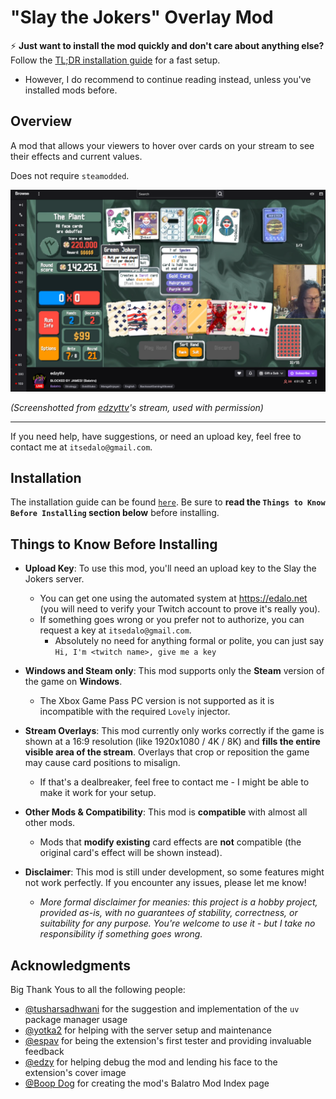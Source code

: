 # "Slay the Jokers" Overlay Mod

⚡ **Just want to install the mod quickly and don't care about anything else?** Follow the [TL;DR installation guide](docs/TLDR-INSTALL.md) for a fast setup.  
- However, I do recommend to continue reading instead, unless you've installed mods before.

## Overview

A mod that allows your viewers to hover over cards on your stream to see their effects and current values.

Does not require `steamodded`.

<img alt="Slay the Jokers Preview Image 1" src="docs/preview1.png" />

*(Screenshotted from [edzyttv](https://www.twitch.tv/edzyttv)'s stream, used with permission)*

---

If you need help, have suggestions, or need an upload key, feel free to contact me at `itsedalo@gmail.com`.

## Installation

The installation guide can be found [`here`](INSTALL.md). Be sure to **read the `Things to Know Before Installing` section below** before installing.

## Things to Know Before Installing

- **Upload Key**: To use this mod, you'll need an upload key to the Slay the Jokers server.
    - You can get one using the automated system at https://edalo.net (you will need to verify your Twitch account to prove it's really you).
    - If something goes wrong or you prefer not to authorize, you can request a key at `itsedalo@gmail.com`.
        - Absolutely no need for anything formal or polite, you can just say `Hi, I'm <twitch name>, give me a key`

- **Windows and Steam only**: This mod supports only the **Steam** version of the game on **Windows**.
    - The Xbox Game Pass PC version is not supported as it is incompatible with the required `Lovely` injector.

- **Stream Overlays**: This mod currently only works correctly if the game is shown at a 16:9 resolution (like 1920x1080 / 4K / 8K) and **fills the entire visible area of the stream**. Overlays that crop or reposition the game may cause card positions to misalign.
    - If that's a dealbreaker, feel free to contact me - I might be able to make it work for your setup.

- **Other Mods & Compatibility**: This mod is **compatible** with almost all other mods.
    - Mods that **modify existing** card effects are **not** compatible (the original card's effect will be shown instead).


- **Disclaimer**: This mod is still under development, so some features might not work perfectly. If you encounter any issues, please let me know!
    - *More formal disclaimer for meanies: this project is a hobby project, provided as-is, with no guarantees of stability, correctness, or suitability for any purpose. You're welcome to use it - but I take no responsibility if something goes wrong.*

## Acknowledgments

Big Thank Yous to all the following people:

- [@tusharsadhwani](https://github.com/tusharsadhwani) for the suggestion and implementation of the `uv` package manager usage
- [@yotka2](https://github.com/yotka2) for helping with the server setup and maintenance
- [@espav](https://twitch.tv/espav) for being the extension's first tester and providing invaluable feedback
- [@edzy](https://twitch.tv/edzyttv) for helping debug the mod and lending his face to the extension's cover image
- [@Boop Dog](https://github.com/goBoopADog) for creating the mod's Balatro Mod Index page
